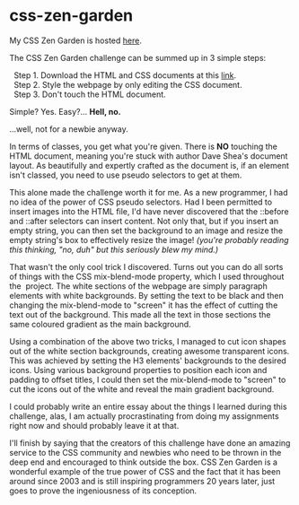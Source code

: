 # css-zen-garden
My CSS Zen Garden is hosted <a href="https://smith-sj.github.io/css-zen-garden/" target="blank"> here</a>.

The CSS Zen Garden challenge can be summed up in 3 simple steps:

  Step 1. Download the HTML and CSS documents at this <a href="http://www.csszengarden.com" target="blank">link</a>.<br>
  Step 2. Style the webpage by only editing the CSS document.<br>
  Step 3. Don't touch the HTML document.

Simple? Yes. Easy?... <b>Hell, no.</b>

...well, not for a newbie anyway.

In terms of classes, you get what you're given. There is <b>NO</b> touching the HTML document, meaning you're stuck with author Dave Shea's document layout.
As beautifully and expertly crafted as the document is, if an element isn't classed, you need to use pseudo selectors to get at them.

This alone made the challenge worth it for me. As a new programmer, I had no idea of the power of CSS pseudo selectors. Had I been permitted to insert
images into the HTML file, I'd have never discovered that the ::before and ::after selectors can insert content. Not only that, but if you insert an empty string,
you can then set the background to an image and resize the empty string's box to effectively resize the image! <i>(you're probably reading this thinking, "no, duh"
but this seriously blew my mind.)</i>

That wasn't the only cool trick I discovered. Turns out you can do all sorts of things with the CSS mix-blend-mode property, which I used throughout the 
project. The white sections of the webpage are simply paragraph elements with white backgrounds. By setting the text to be black and then changing 
the mix-blend-mode to "screen" it has the effect of cutting the text out of the background. This made all the text in those sections the same coloured gradient 
as the main background.

Using a combination of the above two tricks, I managed to cut icon shapes out of the white section backgrounds, creating awesome transparent icons. This was
achieved by setting the H3 elements' backgrounds to the desired icons. Using various background properties to position each icon and padding to offset titles,
I could then set the mix-blend-mode to "screen" to cut the icons out of the white and reveal the main gradient background.

I could probably write an entire essay about the things I learned during this challenge, alas, I am actually procrastinating from doing my assignments right now
and should probably leave it at that.

I'll finish by saying that the creators of this challenge have done an amazing service to the CSS community and newbies who need to be thrown in the deep end and 
encouraged to think outside the box. CSS Zen Garden is a wonderful example of the true power of CSS and the fact that it has been around since 2003 and is still 
inspiring programmers 20 years later, just goes to prove the ingeniousness of its conception.
